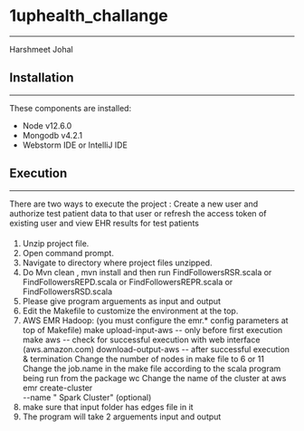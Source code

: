 # 1uphealth_challange

-----------
Harshmeet Johal

## Installation
------------
These components are installed:
- Node v12.6.0
- Mongodb v4.2.1
- Webstorm IDE or IntelliJ IDE 

## Execution
---------
There are two ways to execute the project : Create a new user and authorize test patient data to that user or refresh the access token of existing user and view EHR results for test patients 

####
1) Unzip project file.
2) Open command prompt.
3) Navigate to directory where project files unzipped.
4) Do Mvn clean , mvn install and then run FindFollowersRSR.scala or FindFollowersREPD.scala or FindFollowersREPR.scala or FindFollowersRSD.scala
5) Please give program arguements as input and output
6) Edit the Makefile to customize the environment at the top.
7) AWS EMR Hadoop: (you must configure the emr.* config parameters at top of Makefile)
	make upload-input-aws		              -- only before first execution
	make aws				 -- check for successful execution with web interface (aws.amazon.com)
	download-output-aws			       -- after successful execution & termination
	Change the number of nodes in make file to 6 or 11 
  Change the job.name in the make file according to the scala program being run from the package wc
  Change the name of the cluster at aws emr create-cluster \
		--name "<Program name> Spark Cluster" \(optional)
8) make sure that input folder has edges file in it 
9) The program will take 2 arguements input and output 
